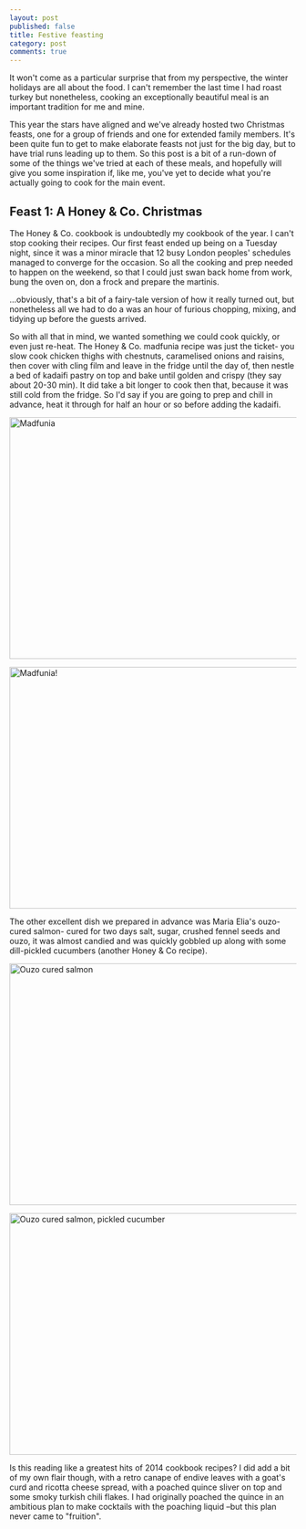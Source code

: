 ```yaml
---
layout: post
published: false
title: Festive feasting
category: post
comments: true
---
```


It won't come as a particular surprise that from my perspective, the winter holidays are all about the food. I can't remember the last time I had roast turkey but nonetheless, cooking an exceptionally beautiful meal is an important tradition for me and mine.

This year the stars have aligned and we've already hosted two Christmas feasts, one for a group of friends and one for extended family members. It's been quite fun to get to make elaborate feasts not just for the big day, but to have trial runs leading up to them. So this post is a bit of a run-down of some of the things we've tried at each of these meals, and hopefully will give you some inspiration if, like me, you've yet to decide what you're actually going to cook for the main event.

## Feast 1: A Honey & Co. Christmas

The Honey & Co. cookbook is undoubtedly my cookbook of the year. I can't stop cooking their recipes. Our first feast ended up being on a Tuesday night, since it was a minor miracle that 12 busy London peoples' schedules managed to converge for the occasion. So all the cooking and prep needed to happen on the weekend, so that I could just swan back home from work, bung the oven on, don a frock and prepare the martinis.

...obviously, that's a bit of a fairy-tale version of how it really turned out, but nonetheless all we had to do a was an hour of furious chopping, mixing, and tidying up before the guests arrived.

So with all that in mind, we wanted something we could cook quickly, or even just re-heat. The Honey & Co. madfunia recipe was just the ticket- you slow cook chicken thighs with chestnuts, caramelised onions and raisins, then cover with cling film and leave in the fridge until the day of, then nestle a bed of kadaifi pastry on top and bake until golden and crispy (they say about 20-30 min). It did take a bit longer to cook then that, because it was still cold from the fridge. So I'd say if you are going to prep and chill in advance, heat it through for half an hour or so before adding the kadaifi.

<a href="https://www.flickr.com/photos/elenijr/16001046781" title="Madfunia by Eleni Harlan, on Flickr"><img src="https://farm9.staticflickr.com/8570/16001046781_2406ab8f9d_z.jpg" width="640" height="424" alt="Madfunia"></a>

<a href="https://www.flickr.com/photos/elenijr/15977241186" title="Madfunia! by Eleni Harlan, on Flickr"><img src="https://farm9.staticflickr.com/8574/15977241186_99bbbd4a87_z.jpg" width="640" height="424" alt="Madfunia!"></a>

The other excellent dish we prepared in advance was Maria Elia's ouzo-cured salmon- cured for two days salt, sugar, crushed fennel seeds and ouzo, it was almost candied and was quickly gobbled up along with some dill-pickled cucumbers (another Honey & Co recipe).

<a href="https://www.flickr.com/photos/elenijr/15380769894" title="Ouzo cured salmon by Eleni Harlan, on Flickr"><img src="https://farm8.staticflickr.com/7478/15380769894_ce90543d85_z.jpg" width="640" height="424" alt="Ouzo cured salmon"></a>

<a href="https://www.flickr.com/photos/elenijr/15380772844" title="Ouzo cured salmon, pickled cucumber by Eleni Harlan, on Flickr"><img src="https://farm8.staticflickr.com/7500/15380772844_10ac4aa7cd_z.jpg" width="640" height="424" alt="Ouzo cured salmon, pickled cucumber"></a>

Is this reading like a greatest hits of 2014 cookbook recipes? I did add a bit of my own flair though, with a retro canape of endive leaves with a goat's curd and ricotta cheese spread, with a poached quince sliver on top and some smoky turkish chili flakes. I had originally poached the quince in an ambitious plan to make cocktails with the poaching liquid –but this plan never came to "fruition".


